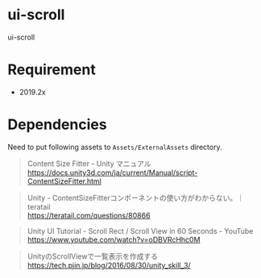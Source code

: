 # ui-scroll

ui-scroll

# Requirement

 - 2019.2x

# Dependencies

Need to put following assets to `Assets/ExternalAssets` directory.

> Content Size Fitter - Unity マニュアル  
> https://docs.unity3d.com/ja/current/Manual/script-ContentSizeFitter.html

> Unity - ContentSizeFitterコンポーネントの使い方がわからない。｜teratail  
> https://teratail.com/questions/80866

> Unity UI Tutorial - Scroll Rect / Scroll View in 60 Seconds - YouTube  
> https://www.youtube.com/watch?v=oDBVRcHhc0M

> UnityのScrollViewで一覧表示を作成する  
> https://tech.pjin.jp/blog/2016/08/30/unity_skill_3/